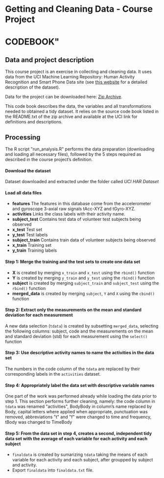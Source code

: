 # Getting and Cleaning Data - Course Project 
# CODEBOOK"


## Data and project description

This course project is an exercise in collecting and cleaning data. It uses data from the UCI Machine Learning Repository: Human Activity Recognition and Smart Phone Data site (see [this website](http://archive.ics.uci.edu/ml/datasets/Human+Activity+Recognition+Using+Smartphones) for a detailed description of the dataset). 

Data for the project can be downloaded here: [Zip Archive](https://d396qusza40orc.cloudfront.net/getdata%2Fprojectfiles%2FUCI%20HAR%20Dataset.zip).

This code book describes the data, the variables and all transformations needed to obtained a tidy dataset. It relies on the source code book listed in the README.txt of the zip archive and available at the UCI link for definitions and descriptions.

## Processing

The R script "run_analysis.R" performs the data preparation (downloading and loading all necessary files), followed by the 5 steps required as described in the course project’s definition.

#### Download the dataset

Dataset downloaded and extracted under the folder called *UCI HAR Dataset*

#### Load all data files

* **features** The features in this database come from the accelerometer and gyroscope 3-axial raw signals tAcc-XYZ and tGyro-XYZ.  
* **activities** Links the class labels with their activity name.
* **subject_test** Contains test data of volunteer test subjects being observed
* **x_test** Test set
* **y_test** Test labels
* **subject_train** Contains train data of volunteer subjects being observed
* **x_train** Training set
* **y_train** Training labels


#### Step 1: Merge the training and the test sets to create one data set

* **X** is created by merging `x_train` and `x_test` using the `rbind()` function
* **Y** is created by merging `y_train` and `y_test` using the `rbind()` function
* **subject** is created by merging `subject_train` and `subject_test` using the `rbind()` function
* **merged_data** is created by merging `subject`, `Y` and `X` using the `cbind()` function

#### Step 2: Extract only the measurements on the mean and standard deviation for each measurement

A new data selection (`tdata`) is created by subsetting `merged_data`, selecting the following columns: subject, code and the measurements on the mean and standard deviation (std) for each measurement using the `select()` function

#### Step 3: Use descriptive activity names to name the activities in the data set

The numbers in the code column of the `tdata` are replaced by their corresponding labels in the `activities` dataset. 

#### Step 4: Appropriately label the data set with descriptive variable names

One part of the work was performed already while loading the data prior to step 1. 
This section performs further  cleaning, namely: the code column  in `tdata` was renamed "activities", BodyBody in column’s name replaced by Body, capital letters where applied when appropriate, punctuation was removed, abbreviations "t" and "f" were changed to time and frequency, tBody was changed to TimeBody

#### Step 5: From the data set in step 4, creates a second, independent tidy data set with the average of each variable for each activity and each subject

- `finaldata` is created by sumarizing `tdata` taking the means of each variable for each activity and each subject, after groupped by subject and activity.
- Export `finaldata` into `finaldata.txt` file.




